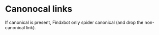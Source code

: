 # Canonocal links

If canonical is present, Findxbot only spider canonical (and drop the non-canonical link).

